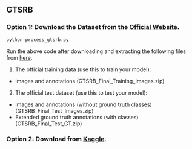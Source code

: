 ## GTSRB

### Option 1: Download the Dataset from the [Official Website](https://benchmark.ini.rub.de/). 

```bash
python process_gtsrb.py
```

Run the above code after downloading and extracting the following files from [here](https://sid.erda.dk/public/archives/daaeac0d7ce1152aea9b61d9f1e19370/published-archive.html). 

1. The official training data (use this to train your model):
 - Images and annotations (GTSRB_Final_Training_Images.zip)

2. The official test dataset (use this to test your model):
 - Images and annotations (without ground truth classes) (GTSRB_Final_Test_Images.zip)
 - Extended ground truth annotations (with classes) (GTSRB_Final_Test_GT.zip)

### Option 2: Download from [Kaggle](https://www.kaggle.com/datasets/meowmeowmeowmeowmeow/gtsrb-german-traffic-sign). 
